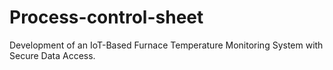 # Process-control-sheet
Development of an IoT-Based Furnace Temperature Monitoring System with Secure Data Access.
